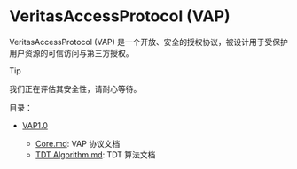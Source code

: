 # VeritasAccessProtocol (VAP)

VeritasAccessProtocol (VAP) 是一个开放、安全的授权协议，被设计用于受保护用户资源的可信访问与第三方授权。

> [!TIP]
> 我们正在评估其安全性，请耐心等待。

目录：

- [VAP1.0](/VAP1.0)

  - [Core.md](/VAP1.0/Core.md): VAP 协议文档
  - [TDT Algorithm.md](/VAP1.0/TDT%20Algorithm.md): TDT 算法文档
